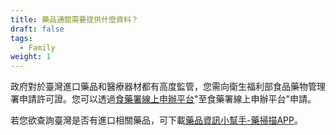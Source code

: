 ```yaml
---
title: 藥品通關需要提供什麼資料？
draft: false
tags:
  - Family
weight: 1
---
```

政府對於臺灣進口藥品和醫療器材都有高度監管，您需向衛生福利部食品藥物管理署申請許可證。您可以透過[食藥署線上申辦平台](https://oap.fda.gov.tw/)"至食藥署線上申辦平台"申請。

若您欲查詢臺灣是否有進口相關藥品，可下載[藥品資訊小幫手-藥掃描APP](https://www.mohw.gov.tw/cp-2633-9746-1.html "至藥品資訊小幫手-藥掃描APP")。